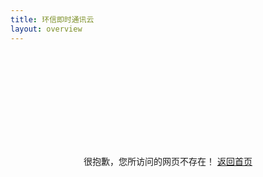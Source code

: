```yaml
---
title: 环信即时通讯云
layout: overview
---
```

<div style="padding: 150px 0 250px 0;text-align: center;">

很抱歉，您所访问的网页不存在！
 <a href="/">返回首页</a>
 </div>